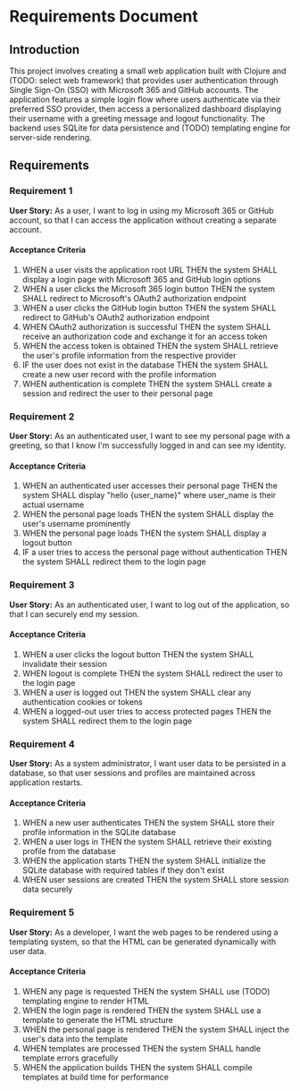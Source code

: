 # Requirements Document

## Introduction

This project involves creating a small web application built with Clojure and (TODO: select web framework) that provides user authentication through Single Sign-On (SSO) with Microsoft 365 and GitHub accounts. The application features a simple login flow where users authenticate via their preferred SSO provider, then access a personalized dashboard displaying their username with a greeting message and logout functionality. The backend uses SQLite for data persistence and (TODO) templating engine for server-side rendering.

## Requirements

### Requirement 1

**User Story:** As a user, I want to log in using my Microsoft 365 or GitHub account, so that I can access the application without creating a separate account.

#### Acceptance Criteria

1. WHEN a user visits the application root URL THEN the system SHALL display a login page with Microsoft 365 and GitHub login options
2. WHEN a user clicks the Microsoft 365 login button THEN the system SHALL redirect to Microsoft's OAuth2 authorization endpoint
3. WHEN a user clicks the GitHub login button THEN the system SHALL redirect to GitHub's OAuth2 authorization endpoint
4. WHEN OAuth2 authorization is successful THEN the system SHALL receive an authorization code and exchange it for an access token
5. WHEN the access token is obtained THEN the system SHALL retrieve the user's profile information from the respective provider
6. IF the user does not exist in the database THEN the system SHALL create a new user record with the profile information
7. WHEN authentication is complete THEN the system SHALL create a session and redirect the user to their personal page

### Requirement 2

**User Story:** As an authenticated user, I want to see my personal page with a greeting, so that I know I'm successfully logged in and can see my identity.

#### Acceptance Criteria

1. WHEN an authenticated user accesses their personal page THEN the system SHALL display "hello {user_name}" where user_name is their actual username
2. WHEN the personal page loads THEN the system SHALL display the user's username prominently
3. WHEN the personal page loads THEN the system SHALL display a logout button
4. IF a user tries to access the personal page without authentication THEN the system SHALL redirect them to the login page

### Requirement 3

**User Story:** As an authenticated user, I want to log out of the application, so that I can securely end my session.

#### Acceptance Criteria

1. WHEN a user clicks the logout button THEN the system SHALL invalidate their session
2. WHEN logout is complete THEN the system SHALL redirect the user to the login page
3. WHEN a user is logged out THEN the system SHALL clear any authentication cookies or tokens
4. WHEN a logged-out user tries to access protected pages THEN the system SHALL redirect them to the login page

### Requirement 4

**User Story:** As a system administrator, I want user data to be persisted in a database, so that user sessions and profiles are maintained across application restarts.

#### Acceptance Criteria

1. WHEN a new user authenticates THEN the system SHALL store their profile information in the SQLite database
2. WHEN a user logs in THEN the system SHALL retrieve their existing profile from the database
3. WHEN the application starts THEN the system SHALL initialize the SQLite database with required tables if they don't exist
4. WHEN user sessions are created THEN the system SHALL store session data securely

### Requirement 5

**User Story:** As a developer, I want the web pages to be rendered using a templating system, so that the HTML can be generated dynamically with user data.

#### Acceptance Criteria

1. WHEN any page is requested THEN the system SHALL use (TODO) templating engine to render HTML
2. WHEN the login page is rendered THEN the system SHALL use a template to generate the HTML structure
3. WHEN the personal page is rendered THEN the system SHALL inject the user's data into the template
4. WHEN templates are processed THEN the system SHALL handle template errors gracefully
5. WHEN the application builds THEN the system SHALL compile templates at build time for performance